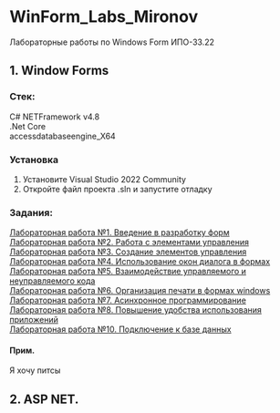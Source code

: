 # WinForm_Labs_Mironov
Лабораторные работы по Windows Form ИПО-33.22

## 1. Window Forms
### Стек:
C# NETFramework v4.8
<br>.Net Core
<br>accessdatabaseengine_X64
### Установка
1. Установите Visual Studio 2022 Community
2. Откройте файл проекта .sln и запустите отладку
### Задания:
<a href="https://github.com/Euphoria-Collective/WinForm_Labs_Mironov/tree/main/Lab1">Лабораторная работа №1. Введение в разработку форм</a><br>
<a href="https://github.com/Euphoria-Collective/WinForm_Labs_Mironov/tree/main/Lab2">Лабораторная работа №2. Работа с элементами управления</a><br>
<a href="https://github.com/Euphoria-Collective/WinForm_Labs_Mironov/tree/main/Lab3">Лабораторная работа №3. Создание элементов управления</a><br>
<a href="https://github.com/Euphoria-Collective/WinForm_Labs_Mironov/tree/main/Lab4">Лабораторная работа №4. Использование окон диалога в формах</a><br>
<a href="https://github.com/Euphoria-Collective/WinForm_Labs_Mironov/tree/main/Lab5">Лабораторная работа №5. Взаимодействие управляемого и неуправляемого кода</a><br>
<a href="https://github.com/Euphoria-Collective/WinForm_Labs_Mironov/tree/main/Lab6">Лабораторная работа №6. Организация печати в формах windows</a><br>
<a href="https://github.com/Euphoria-Collective/WinForm_Labs_Mironov/tree/main/Lab7">Лабораторная работа №7. Асинхронное программирование</a><br>
<a href="https://github.com/Euphoria-Collective/WinForm_Labs_Mironov/tree/main/Lab8">Лабораторная работа №8. Повышение удобства использования приложений</a><br>
<a href="https://github.com/Euphoria-Collective/WinForm_Labs_Mironov/tree/main/Lab10">Лабораторная работа №10. Подключение к базе данных</a><br>
#### Прим.
Я хочу питсы

## 2. ASP NET.
###
